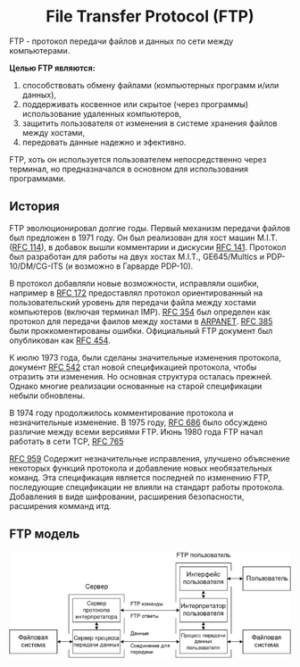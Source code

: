 <h1 align="center">File Transfer Protocol (FTP)</h1>

FTP - протокол передачи файлов и данных по сети между компьютерами.

**Целью FTP являются:**
1. способствовать обмену файлами (компьютерных программ и/или данных),
2. поддерживать косвенное или скрытое (через программы) использование
удаленных компьютеров,
3. защитить пользователя от изменения в системе хранения файлов между 
хостами,
4. передовать данные надежно и эфективно.

FTP, хоть он используется пользователем непосредственно через терминал,
но предназначался в основном для использования программами.

## История

FTP эволюционировал долгие годы. Первый механизм передачи файлов был 
предложен в 1971 году. Он был реализован для хост машин M.I.T. 
([RFC 114](https://tools.ietf.org/html/rfc114)), в добавок вышли комментарии и дискусии [RFC 141](https://tools.ietf.org/html/rfc141). Протокол
был разработан для работы на двух хостах M.I.T., GE645/Multics и 
PDP-10/DM/CG-ITS (и возможно в Гарварде PDP-10).

В протокол добавляли новые возможности, исправляли ошибки, например в 
[RFC 172](https://tools.ietf.org/html/rfc172) предоставлял протокол 
ориентированный на пользовательский уровень для передачи файла между 
хостами компьютеров (включая терминал IMP). 
[RFC 354](https://tools.ietf.org/html/rfc354) был определен как протокол 
для передачи фаилов между хостами в 
[ARPANET](https://ru.wikipedia.org/wiki/ARPANET). 
[RFC 385](https://tools.ietf.org/html/rfc385) были проккоментированы 
ошибки. Официальный FTP документ был опубликован как 
[RFC 454](https://tools.ietf.org/html/rfc454).

К июлю 1973 года, были сделаны значительные изменения протокола, 
документ [RFC 542](https://tools.ietf.org/html/rfc542) стал новой 
спецификацией протокола, чтобы отразить эти изменения. Но основная 
структура осталась прежней. Однако многие реализации основанные на 
старой спецификации небыли обновлены.

В 1974 году продолжилось комментирование протокола и незначительные 
изменение. В 1975 году, [RFC 686](https://tools.ietf.org/html/rfc686)
было обсуждено различие между всеми версиями FTP. Июнь 1980 года FTP 
начал работать в сети TCP, [RFC 765](https://tools.ietf.org/html/rfc765)

[RFC 959](https://tools.ietf.org/html/rfc959) Содержит незначительные
исправления, улучшено объяснение некоторых функций протокола и добавление
новых необязательных команд. Эта спецификация является последней по 
изменению FTP, последующие спецификации не влияли на стандарт 
работы протокола. Добавления в виде шифровании,  расширения 
безопасности, расширения комманд итд.

## FTP модель

![](img/the_ftp_model.png "The FTP model.")

